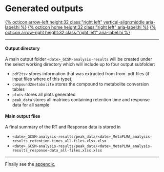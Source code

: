 # Generated outputs

[{% octicon arrow-left height:32 class:"right left" vertical-align:middle aria-label:hi %}](US_A.md) [{% octicon home height:32 class:"right left" aria-label:hi %}](index.md) [{% octicon arrow-right height:32 class:"right left" aria-label:hi %}](AP.md)

----



#### **Output directory**

 A main output folder `<date>_GCSM-analysis-results` will be created under the select working directory which will include up to four output subfolder:

- `pdf2tsv` stores information that was extracted from from .pdf files (if input files where of this type),
- `compound2metabolite` stores the compound to metabolite conversion tables
- `plots` stores all plots generated
- `peak_data` stores all matrixes containing retention time and response data for all sample



#### **Main output files**

 A final summary of the RT and Response data is stored in 

- `<date>_GCSM-analysis-results/peak_data/<date>_MetaPLMA_analysis-results_retention-times_all-files.xlsx.xlsx` 
- `<date>_GCSM-analysis-results/peak_data/<date>_MetaPLMA_analysis-results_response-data_all-files.xlsx.xlsx` 



----
Finally see the [appendix.](AP.md)
